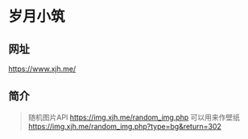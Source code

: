 # 岁月小筑

## 网址
https://www.xjh.me/

## 简介
> 随机图片API https://img.xjh.me/random_img.php
可以用来作壁纸 https://img.xjh.me/random_img.php?type=bg&return=302